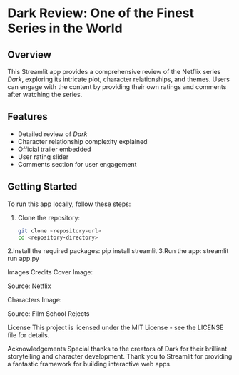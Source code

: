 # Dark Review: One of the Finest Series in the World

## Overview

This Streamlit app provides a comprehensive review of the Netflix series *Dark*, exploring its intricate plot, character relationships, and themes. Users can engage with the content by providing their own ratings and comments after watching the series.

## Features

- Detailed review of *Dark*
- Character relationship complexity explained
- Official trailer embedded
- User rating slider
- Comments section for user engagement

## Getting Started

To run this app locally, follow these steps:

1. Clone the repository:
   ```bash
   git clone <repository-url>
   cd <repository-directory>

2.Install the required packages:
    pip install streamlit
3.Run the app:
    streamlit run app.py

Images Credits
Cover Image:

Source: Netflix

Characters Image:

Source: Film School Rejects

License
This project is licensed under the MIT License - see the LICENSE file for details.

Acknowledgements
Special thanks to the creators of Dark for their brilliant storytelling and character development.
Thank you to Streamlit for providing a fantastic framework for building interactive web apps.
